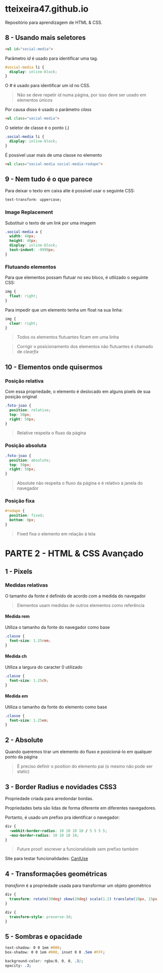 # tteixeira47.github.io

Repositório para aprendizagem de HTML & CSS.

## 8 - Usando mais seletores

```html
<ul id="social-media">
```

Parâmetro *id* é usado para identificar uma tag.

```css
#social-media li {
  display: inline-block;
}
```

O *#* é usado para identificar um id no CSS.

> Não se deve repetir *id* numa página, por isso deve ser usado em elementos únicos

Por causa disso é usado o parâmetro *class*

```html
<ul class="social-media">
```
O seletor de classe é o ponto (.)

```css
.social-media li {
  display: inline-block;
}
```
É possível usar mais de uma classe no elemento
```html
<ul class="social-media social-media-rodape">
```

## 9 - Nem tudo é o que parece

Para deixar o texto em caixa alte é possível usar o seguinte CSS:

```css
text-transform: uppercase;
```

### Image Replacement

Substituir o texto de um link por uma imagem

```css
.social-media a {
  width: 40px;
  height: 40px;
  display: inline-block;
  text-indent: -9999px;
}
```

### Flutuando elementos

Para que elementos possam flutuar no seu bloco, é utliizado o seguinte CSS:

```css
img {
  float: right;
}
```
Para impedir que um elemento tenha um float na sua linha:

```css
img {
  clear: right;
}
```

>Todos os elementos flutuantes ficam em uma linha

>Corrigir o posicionamento dos elementos não flutuantes é chamado de *clearfix*

## 10 - Elementos onde quisermos

### Posição relativa

Com essa propriedade, o elemento é deslocado em alguns pixels de sua posição original

```css
.foto-joao {
  position: relative;
  top: 50px;
  right: 50px;
}
```

>Relative respeita o fluxo da página

### Posição absoluta

```css
.foto-joao {
  position: absolute;
  top: 50px;
  right: 50px;
}
```

>Absolute não respeita o fluxo da página e é relativo à janela do navegador

### Posição fixa

```css
#rodape {
  position: fixed;
  bottom: 0px;
}
```

>Fixed fixa o elemento em relação à tela

# PARTE 2 - HTML & CSS Avançado

## 1 - Pixels

### Medidas relativas

O tamanho da fonte é definido de acordo com a medida do navegador

>Elementos usam medidas de outros elementos como referência

#### Medida rem

Utiliza o tamanho da fonte do navegador como base

```css
.classe {
  font-size: 1.25rem;
}
```

#### Medida ch

Utiliza a largura do caracter 0 utilizado

```css
.classe {
  font-size: 1.25ch;
}
```

#### Medida em

Utiliza o tamanho da fonte do elemento como base

```css
.classe {
  font-size: 1.25em;
}
```

## 2 - Absolute

Quando queremos tirar um elemento do fluxo e posicioná-lo em qualquer ponto da página

>É preciso definir o position do elemento pai (o mesmo não pode ser static)

## 3 - Border Radius e novidades CSS3

Propriedade criada para arredondar bordas.

Propriedades beta são lidas de forma diferente em diferentes navegadores.

Portanto, é usado um prefixo pra identificar o navegador:

```css
div {
  -webkit-border-radius: 10 10 10 10 / 5 5 5 5;
  -moz-border-radius: 10 10 10 10;
}
```

>Future proof: escrever a funcionalidade sem prefixo também

Site para testar funcionalidades: [CanIUse](https://caniuse.com)

## 4 - Transformações geométricas

*transform* é a propriedade usada para transformar um objeto geométrico

```css
div {
  transform: rotate(30deg) skew(20deg) scale(1.2) translate(10px, 15px);
}
```

```css
div {
  transform-style: preserve-3d;
}
```

## 5 - Sombras e opacidade

```css
text-shadow: 0 0 1em #000;
box-shadow: 0 0 1em #000, inset 0 0 .5em #FFF;

background-color: rgba(0, 0, 0, .3);
opacity: .3;
```
